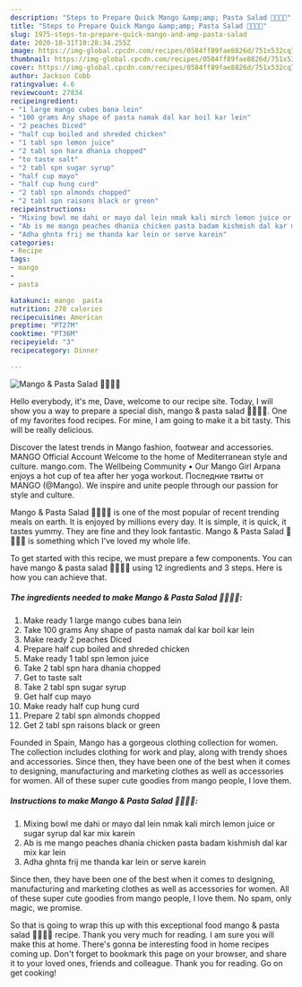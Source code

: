```yaml
---
description: "Steps to Prepare Quick Mango &amp;amp; Pasta Salad 🍑🍒🍎🍋"
title: "Steps to Prepare Quick Mango &amp;amp; Pasta Salad 🍑🍒🍎🍋"
slug: 1975-steps-to-prepare-quick-mango-and-amp-pasta-salad
date: 2020-10-31T10:28:34.255Z
image: https://img-global.cpcdn.com/recipes/0584ff89fae8826d/751x532cq70/mango-pasta-salad-🍑🍒🍎🍋-recipe-main-photo.jpg
thumbnail: https://img-global.cpcdn.com/recipes/0584ff89fae8826d/751x532cq70/mango-pasta-salad-🍑🍒🍎🍋-recipe-main-photo.jpg
cover: https://img-global.cpcdn.com/recipes/0584ff89fae8826d/751x532cq70/mango-pasta-salad-🍑🍒🍎🍋-recipe-main-photo.jpg
author: Jackson Cobb
ratingvalue: 4.6
reviewcount: 27834
recipeingredient:
- "1 large mango cubes bana lein"
- "100 grams Any shape of pasta namak dal kar boil kar lein"
- "2 peaches Diced"
- "half cup boiled and shreded chicken"
- "1 tabl spn lemon juice"
- "2 tabl spn hara dhania chopped"
- "to taste salt"
- "2 tabl spn sugar syrup"
- "half cup mayo"
- "half cup hung curd"
- "2 tabl spn almonds chopped"
- "2 tabl spn raisons black or green"
recipeinstructions:
- "Mixing bowl me dahi or mayo dal lein nmak kali mirch lemon juice or sugar syrup dal kar mix karein"
- "Ab is me mango peaches dhania chicken pasta badam kishmish dal kar mix kar lein"
- "Adha ghnta frij me thanda kar lein or serve karein"
categories:
- Recipe
tags:
- mango
- 
- pasta

katakunci: mango  pasta 
nutrition: 278 calories
recipecuisine: American
preptime: "PT27M"
cooktime: "PT36M"
recipeyield: "3"
recipecategory: Dinner

---
```



![Mango &amp; Pasta Salad 🍑🍒🍎🍋](https://img-global.cpcdn.com/recipes/0584ff89fae8826d/751x532cq70/mango-pasta-salad-🍑🍒🍎🍋-recipe-main-photo.jpg)

Hello everybody, it's me, Dave, welcome to our recipe site. Today, I will show you a way to prepare a special dish, mango &amp; pasta salad 🍑🍒🍎🍋. One of my favorites food recipes. For mine, I am going to make it a bit tasty. This will be really delicious.

Discover the latest trends in Mango fashion, footwear and accessories. MANGO Official Account Welcome to the home of Mediterranean style and culture. mango.com. The Wellbeing Community • Our Mango Girl Arpana enjoys a hot cup of tea after her yoga workout. Последние твиты от MANGO (@Mango). We inspire and unite people through our passion for style and culture.

Mango &amp; Pasta Salad 🍑🍒🍎🍋 is one of the most popular of recent trending meals on earth. It is enjoyed by millions every day. It is simple, it is quick, it tastes yummy. They are fine and they look fantastic. Mango &amp; Pasta Salad 🍑🍒🍎🍋 is something which I've loved my whole life.


To get started with this recipe, we must prepare a few components. You can have mango &amp; pasta salad 🍑🍒🍎🍋 using 12 ingredients and 3 steps. Here is how you can achieve that.

<!--inarticleads1-->

##### The ingredients needed to make Mango &amp; Pasta Salad 🍑🍒🍎🍋:

1. Make ready 1 large mango cubes bana lein
1. Take 100 grams Any shape of pasta namak dal kar boil kar lein
1. Make ready 2 peaches Diced
1. Prepare half cup boiled and shreded chicken
1. Make ready 1 tabl spn lemon juice
1. Take 2 tabl spn hara dhania chopped
1. Get to taste salt
1. Take 2 tabl spn sugar syrup
1. Get half cup mayo
1. Make ready half cup hung curd
1. Prepare 2 tabl spn almonds chopped
1. Get 2 tabl spn raisons black or green


Founded in Spain, Mango has a gorgeous clothing collection for women. The collection includes clothing for work and play, along with trendy shoes and accessories. Since then, they have been one of the best when it comes to designing, manufacturing and marketing clothes as well as accessories for women. All of these super cute goodies from mango people, I love them. 

<!--inarticleads2-->

##### Instructions to make Mango &amp; Pasta Salad 🍑🍒🍎🍋:

1. Mixing bowl me dahi or mayo dal lein nmak kali mirch lemon juice or sugar syrup dal kar mix karein
1. Ab is me mango peaches dhania chicken pasta badam kishmish dal kar mix kar lein
1. Adha ghnta frij me thanda kar lein or serve karein


Since then, they have been one of the best when it comes to designing, manufacturing and marketing clothes as well as accessories for women. All of these super cute goodies from mango people, I love them. No spam, only magic, we promise. 

So that is going to wrap this up with this exceptional food mango &amp; pasta salad 🍑🍒🍎🍋 recipe. Thank you very much for reading. I am sure you will make this at home. There's gonna be interesting food in home recipes coming up. Don't forget to bookmark this page on your browser, and share it to your loved ones, friends and colleague. Thank you for reading. Go on get cooking!
